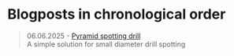 # Blogposts in chronological order

>06.06.2025 - [Pyramid spotting drill](/posts/2025_06_06_pyramid_spotting_drill.md)  
>A simple solution for small diameter drill spotting